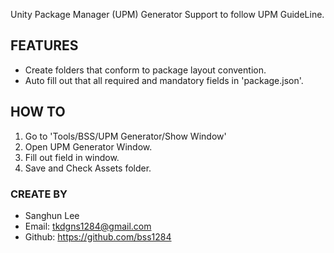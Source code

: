 Unity Package Manager (UPM) Generator
Support to follow UPM GuideLine.

## FEATURES 
- Create folders that conform to package layout convention.
- Auto fill out that all required and mandatory fields in  'package.json'.

## HOW TO
1. Go to 'Tools/BSS/UPM Generator/Show Window'
2. Open UPM Generator Window.
3. Fill out field in window.
4. Save and Check Assets folder.

### CREATE BY
- Sanghun Lee
- Email: tkdgns1284@gmail.com
- Github: https://github.com/bss1284
